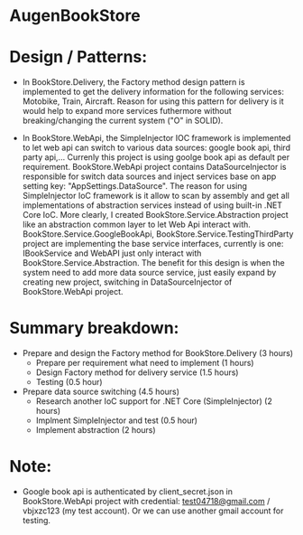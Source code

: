 # AugenBookStore

# Design / Patterns:
- In BookStore.Delivery, the Factory method design pattern is implemented to get the delivery information for the following services: Motobike, Train, Aircraft. Reason for using this pattern for delivery is it would help to expand more services futhermore without breaking/changing the current system ("O" in SOLID).

- In BookStore.WebApi, the SimpleInjector IOC framework is implemented to let web api can switch to various data sources: google book api, third party api,... Currenly this project is using goolge book api as default per requirement. BookStore.WebApi project contains DataSourceInjector is responsible for switch data sources and inject services base on app setting key: "AppSettings.DataSource". The reason for using SimpleInjector IoC framework is it allow to scan by assembly and get all implementations of abstraction services instead of using built-in .NET Core IoC. More clearly, I created BookStore.Service.Abstraction project like an abstraction common layer to let Web Api interact with. BookStore.Service.GoogleBookApi, BookStore.Service.TestingThirdParty project are implementing the base service interfaces, currently is one: IBookService and WebAPI just only interact with BookStore.Service.Abstraction. The benefit for this design is when the system need to add more data source service, just easily expand by creating new project, switching in DataSourceInjector of BookStore.WebApi project.

# Summary breakdown:
- Prepare and design the Factory method for BookStore.Delivery (3 hours)
  + Prepare per requirement what need to implement (1 hours)
  + Design Factory method for delivery service (1.5 hours)
  + Testing (0.5 hour)
- Prepare data source switching (4.5 hours)
  + Research another IoC support for .NET Core (SimpleInjector) (2 hours)
  + Implment SimpleInjector and test (0.5 hour)
  + Implement abstraction (2 hours)
  
# Note:
- Google book api is authenticated by client_secret.json in BookStore.WebApi project with credential: test04718@gmail.com / vbjxzc123 (my test account). Or we can use another gmail account for testing.
